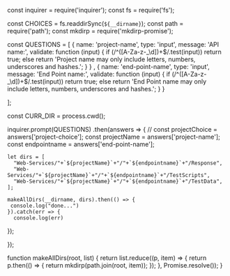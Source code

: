 const inquirer = require('inquirer');
const fs = require('fs');

const CHOICES = fs.readdirSync(`${__dirname}`);
const path = require('path');
const mkdirp = require('mkdirp-promise');


const QUESTIONS = [
   {
    name: 'project-name',
    type: 'input',
    message: 'API name:',
    validate: function (input) {
      if (/^([A-Za-z\-\_\d])+$/.test(input)) return true;
      else return 'Project name may only include letters, numbers, underscores and hashes.';
    }
  }
  ,
  {
    name: 'end-point-name',
    type: 'input',
    message: 'End Point name:',
    validate: function (input) {
      if (/^([A-Za-z\-\_\d])+$/.test(input)) return true;
      else return 'End Point name may only include letters, numbers, underscores and hashes.';
    }
  }

];


const CURR_DIR = process.cwd();

inquirer.prompt(QUESTIONS)
  .then(answers => { 
   // const projectChoice = answers['project-choice'];
    const projectName = answers['project-name'];
    const endpointname = answers['end-point-name'];
   
    let dirs = [
      "Web-Services/"+`${projectName}`+"/"+`${endpointname}`+"/Response",
      "Web-Services/"+`${projectName}`+"/"+`${endpointname}`+"/TestScripts",
      "Web-Services/"+`${projectName}`+"/"+`${endpointname}`+"/TestData",
    ];

    makeAllDirs(__dirname, dirs).then(() => {
     console.log("done...")
    }).catch(err => {
      console.log(err)
   });

  });

  function makeAllDirs(root, list) {
    return list.reduce((p, item) => {
        return p.then(() => {
            return mkdirp(path.join(root, item));
        });
    }, Promise.resolve());
}

